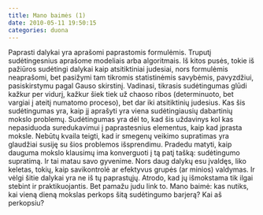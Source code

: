 ```yaml
---
title: Mano baimės (1)
date: 2010-05-11 19:50:15
categories: duona
---
```


Paprasti dalykai yra aprašomi paprastomis formulėmis. Truputį sudėtingesnius aprašome modeliais arba algoritmais. Iš kitos pusės, tokie iš pažiūros sudėtingi dalykai kaip atsitiktiniai judesiai, nors formulėmis neaprašomi, bet pasižymi tam tikromis statistinėmis savybėmis, pavyzdžiui, pasiskirstymu pagal Gauso skirstinį. Vadinasi, tikrasis sudėtingumas glūdi kažkur per vidurį, kažkur šiek tiek už chaoso ribos (determinuoto, bet vargiai į ateitį numatomo proceso), bet dar iki atsitiktinių judesius. Kas šis sudėtingumas yra, kaip jį aprašyti yra viena sudėtingiausių dabartinių mokslo problemų. Sudėtingumas yra dėl to, kad šis uždavinys kol kas nepasiduoda suredukavimui į paprastesnius elementus, kaip kad įprasta moksle. Nebūtų kvaila teigti, kad ir smegenų veikimo supratimas yra glaudžiai susiję su šios problemos išsprendimu. Pradedu matyti, kaip dauguma mokslo klausimų ima konverguoti į tą patį tašką: sudėtingumo supratimą. Ir tai matau savo gyvenime. Nors daug dalykų esu įvaldęs, liko keletas, tokių, kaip savikontrolė ar efektyvus grupės (ar minios) valdymas. Ir vėlgi šitie dalykai yra ne iš tų paprastųjų. Atrodo, kad jų išmokstama tik ilgai stebint ir praktikuojantis. Bet pamažu judu link to. Mano baimė: kas nutiks, kai vieną dieną mokslas perkops šitą sudėtingumo barjerą? Kai aš perkopsiu?
